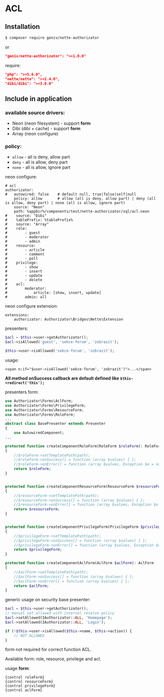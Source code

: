 ACL
===

Installation
------------

```sh
$ composer require geniv/nette-authorizator
```
or
```json
"geniv/nette-authorizator": ">=1.0.0"
```

require:
```json
"php": ">=5.6.0",
"nette/nette": ">=2.4.0",
"dibi/dibi": ">=3.0.0"
```

Include in application
----------------------

### available source drivers:
- Neon (neon filesystem) - support **form**
- Dibi (dibi + cache) - support **form**
- Array (neon configure)

### policy:
- `allow` - all is deny, allow part
- `deny` - all is allow, deny part
- `none` - all is allow, ignore part

neon configure:
```neon
# acl
authorizator:
#   autowired: false    # default null, true|false|self|null
    policy: allow       # allow (all is deny, allow part) | deny (all is allow, deny part) | none (all is allow, ignore part)
    source: "Neon"
    path: %appDir%/components/test/nette-authorizator/sql/acl.neon
#    source: "Dibi"
#    tablePrefix: %tablePrefix%
#    source: "Array"
#    role:
#        - guest
#        - moderator
#        - admin
#    resource:
#        - article
#        - comment
#        - poll
#    privilege:
#        - show
#        - insert
#        - update
#        - delete
#    acl:
#        moderator:
#            article: [show, insert, update]
#        admin: all
```

neon configure extension:
```neon
extensions:
    authorizator: Authorizator\Bridges\Nette\Extension
```

presenters:
```php
$acl = $this->user->getAuthorizator();
$acl->isAllowed('guest', 'sekce-forum', 'zobrazit');

$this->user->isAllowed('sekce-forum', 'zobrazit');
```

usage:
```latte
<span n:if="$user->isAllowed('sekce-forum', 'zobrazit')">...</span>
```

**All method onSuccess callback are default defined like `$this->redirect('this');`**

presenters form:
```php
use Authorizator\Forms\AclForm;
use Authorizator\Forms\PrivilegeForm;
use Authorizator\Forms\ResourceForm;
use Authorizator\Forms\RoleForm;
...
abstract class BasePresenter extends Presenter
{
    use AutowiredComponent;
...

protected function createComponentRoleForm(RoleForm $roleForm): RoleForm
{
    //$roleForm->setTemplatePath(path);
    //$roleForm->onSuccess[] = function (array $values) { };
    //$roleForm->onError[] = function (array $values, Exception $e = null) { };
    return $roleForm;
}


protected function createComponentResourceForm(ResourceForm $resourceForm): ResourceForm
{
    //$resourceForm->setTemplatePath(path);
    //$resourceForm->onSuccess[] = function (array $values) { };
    //$resourceForm->onError[] = function (array $values, Exception $e = null) { };
    return $resourceForm;
}


protected function createComponentPrivilegeForm(PrivilegeForm $privilegeForm): PrivilegeForm
{
    //$privilegeForm->setTemplatePath(path);
    //$privilegeForm->onSuccess[] = function (array $values) { };
    //$privilegeForm->onError[] = function (array $values, Exception $e = null) { };
    return $privilegeForm;
}

protected function createComponentAclForm(AclForm $aclForm): AclForm
{
    //$aclForm->setTemplatePath(path);
    //$aclForm->onSuccess[] = function (array $values) { };
    //$aclForm->onError[] = function (array $values) { };
    return $aclForm;
}
```

generic usage on security base presenter:
```php
$acl = $this->user->getAuthorizator();
// manual set allowed with internal resolve policy
$acl->setAllowed(IAuthorizator::ALL, 'Homepage');
$acl->setAllowed(IAuthorizator::ALL, 'Login');

if (!$this->user->isAllowed($this->name, $this->action)) {
    // NOT ALLOWED
}
```

form not required for correct function ACL.

Available form: role, resource, privilege and acl.

usage **form**:
```latte
{control roleForm}
{control resourceForm}
{control privilegeForm}
{control aclForm}
```
